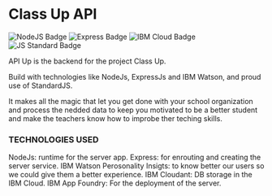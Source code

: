 # Class Up API

![NodeJS Badge](https://img.shields.io/badge/NodeJs-10.16-green) ![Express Badge](https://img.shields.io/badge/Express-4.17.1-lightgrey) ![IBM Cloud Badge](https://img.shields.io/badge/IBM-Cloud-blue) ![JS Standard Badge](https://img.shields.io/badge/Standard-JS-yellow) 

API Up is the backend for the project Class Up.

Build with technologies like NodeJs, ExpressJs and IBM Watson, and proud use of StandardJS.

It makes all the magic that let you get done with your school organization and process the nedded data to keep you motivated to be a better student and make the teachers know how to improbe ther teching skills.

### TECHNOLOGIES USED
NodeJs: runtime for the server app.
Express: for enrouting and creating the server service.
IBM Watson Perosonality Insigts: to know better our users so we could give them a better experience.
IBM Cloudant: DB storage in the IBM Cloud.
IBM App Foundry: For the deployment of the server. 